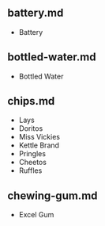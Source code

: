 ## battery.md
- Battery

## bottled-water.md
- Bottled Water

## chips.md
- Lays
- Doritos
- Miss Vickies
- Kettle Brand
- Pringles
- Cheetos
- Ruffles

## chewing-gum.md
- Excel Gum
